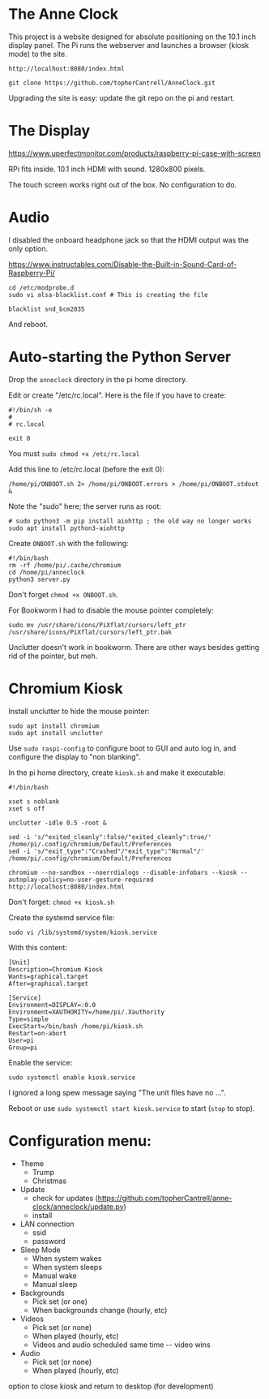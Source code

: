 # The Anne Clock

This project is a website designed for absolute positioning on the 10.1 inch display
panel. The Pi runs the webserver and launches a browser (kiosk mode) to the site.

```
http://localhost:8080/index.html

git clone https://github.com/topherCantrell/AnneClock.git
```

Upgrading the site is easy: update the git repo on the pi and restart.

# The Display

https://www.uperfectmonitor.com/products/raspberry-pi-case-with-screen

RPi fits inside. 10.1 inch HDMI with sound. 1280x800 pixels.

The touch screen works right out of the box. No configuration to do.

# Audio

I disabled the onboard headphone jack so that the HDMI output was the only option.

https://www.instructables.com/Disable-the-Built-in-Sound-Card-of-Raspberry-Pi/

```
cd /etc/modprobe.d
sudo vi alsa-blacklist.conf # This is creating the file
```

```
blacklist snd_bcm2835
```

And reboot.

# Auto-starting the Python Server

Drop the `anneclock` directory in the pi home directory.

Edit or create "/etc/rc.local". Here is the file if you have to create:

```
#!/bin/sh -e
#
# rc.local

exit 0
```

You must `sudo chmod +x /etc/rc.local`

Add this line to /etc/rc.local (before the exit 0):

```
/home/pi/ONBOOT.sh 2> /home/pi/ONBOOT.errors > /home/pi/ONBOOT.stdout &
```

Note the "sudo" here; the server runs as root:

```
# sudo python3 -m pip install aiohttp ; the old way no longer works
sudo apt install python3-aiohttp
```

Create `ONBOOT.sh` with the following:

```
#!/bin/bash
rm -rf /home/pi/.cache/chromium
cd /home/pi/anneclock
python3 server.py
```

Don't forget `chmod +x ONBOOT.sh`.

For Bookworm I had to disable the mouse pointer completely:

```
sudo mv /usr/share/icons/PiXflat/cursors/left_ptr /usr/share/icons/PiXflat/cursors/left_ptr.bak
```

Unclutter doesn't work in bookworm. There are other ways besides getting rid of the pointer, but meh.

# Chromium Kiosk

Install unclutter to hide the mouse pointer:

```
sudo apt install chromium
sudo apt install unclutter
```

Use `sudo raspi-config` to configure boot to GUI and auto log in, and configure the display to "non blanking".

In the pi home directory, create `kiosk.sh` and make it executable:

```
#!/bin/bash

xset s noblank
xset s off

unclutter -idle 0.5 -root &

sed -i 's/"exited_cleanly":false/"exited_cleanly":true/' /home/pi/.config/chromium/Default/Preferences
sed -i 's/"exit_type":"Crashed"/"exit_type":"Normal"/' /home/pi/.config/chromium/Default/Preferences

chromium --no-sandbox --noerrdialogs --disable-infobars --kiosk --autoplay-policy=no-user-gesture-required http://localhost:8080/index.html
```

Don't forget: `chmod +x kiosk.sh`

Create the systemd service file:

```
sudo vi /lib/systemd/system/kiosk.service
```

With this content:

```
[Unit]
Description=Chromium Kiosk
Wants=graphical.target
After=graphical.target

[Service]
Environment=DISPLAY=:0.0
Environment=XAUTHORITY=/home/pi/.Xauthority
Type=simple
ExecStart=/bin/bash /home/pi/kiosk.sh
Restart=on-abort
User=pi
Group=pi
```

Enable the service:

```
sudo systemctl enable kiosk.service
```

I ignored a long spew message saying "The unit files have no ...".

Reboot or use `sudo systemctl start kiosk.service` to start (`stop` to stop).

# Configuration menu:
  - Theme
    - Trump
    - Christmas
  - Update
    - check for updates (https://github.com/topherCantrell/anne-clock/anneclock/update.py)
    - install
  - LAN connection
    - ssid
    - password
  - Sleep Mode
    - When system wakes
    - When system sleeps
    - Manual wake
    - Manual sleep
  - Backgrounds
    - Pick set (or one)
    - When backgrounds change (hourly, etc)
  - Videos
    - Pick set (or none)
    - When played (hourly, etc)
    - Videos and audio scheduled same time -- video wins
  - Audio
    - Pick set (or none)
    - When played (hourly, etc)

option to close kiosk and return to desktop (for development)